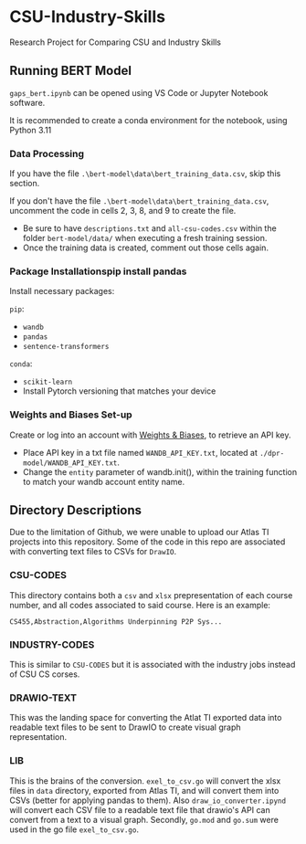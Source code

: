 # CSU-Industry-Skills

Research Project for Comparing CSU and Industry Skills

## Running BERT Model

`gaps_bert.ipynb` can be opened using VS Code or Jupyter Notebook software.

It is recommended to create a conda environment for the notebook, using Python 3.11

### Data Processing

If you have the file `.\bert-model\data\bert_training_data.csv`, skip this section.

If you don't have the file `.\bert-model\data\bert_training_data.csv`, uncomment the code in cells 2, 3, 8, and 9 to create the file.

- Be sure to have `descriptions.txt` and `all-csu-codes.csv` within the folder `bert-model/data/` when executing a fresh training session.
- Once the training data is created, comment out those cells again.

### Package Installationspip install pandas

Install necessary packages:

`pip`:

- `wandb`
- `pandas`
- `sentence-transformers`

`conda`:

- `scikit-learn`
- Install Pytorch versioning that matches your device

### Weights and Biases Set-up

Create or log into an account with [Weights & Biases](wandb.ai), to retrieve an API key.

- Place API key in a txt file named `WANDB_API_KEY.txt`, located at `./dpr-model/WANDB_API_KEY.txt`.
- Change the `entity` parameter of wandb.init(), within the training function to match your wandb account entity name.

## Directory Descriptions
Due to the limitation of Github, we were unable to upload our Atlas TI projects into this repository. Some of the code in this repo are associated with converting text files to CSVs for `DrawIO`.  
### CSU-CODES
This directory contains both a `csv` and `xlsx` prepresentation of each course number, and all codes associated to said course. Here is an example: 
```
CS455,Abstraction,Algorithms Underpinning P2P Sys...
```
### INDUSTRY-CODES
This is similar to `CSU-CODES` but it is associated with the industry jobs instead of CSU CS corses.

### DRAWIO-TEXT
This was the landing space for converting the Atlat TI exported data into readable text files to be sent to DrawIO to create visual graph representation. 

### LIB
This is the brains of the conversion. `exel_to_csv.go` will convert the xlsx files in `data` directory, exported from Atlas TI, and will convert them into CSVs (better for applying pandas to them). Also `draw_io_converter.ipynd` will convert each CSV file to a readable text file that drawio's API can convert from a text to a visual graph.
Secondly, `go.mod` and `go.sum` were used in the go file `exel_to_csv.go`.
